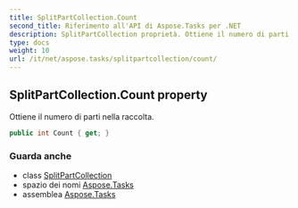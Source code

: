```yaml
---
title: SplitPartCollection.Count
second_title: Riferimento all'API di Aspose.Tasks per .NET
description: SplitPartCollection proprietà. Ottiene il numero di parti nella raccolta.
type: docs
weight: 10
url: /it/net/aspose.tasks/splitpartcollection/count/
---
```

## SplitPartCollection.Count property

Ottiene il numero di parti nella raccolta.

```csharp
public int Count { get; }
```

### Guarda anche

* class [SplitPartCollection](../)
* spazio dei nomi [Aspose.Tasks](../../splitpartcollection/)
* assemblea [Aspose.Tasks](../../../)


